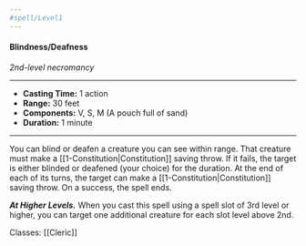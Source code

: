 ```yaml
---
#spell/Level1
---
```

#### Blindness/Deafness
*2nd-level necromancy*
___
- **Casting Time:** 1 action
- **Range:** 30 feet
- **Components:** V, S, M (A pouch full of sand)
- **Duration:** 1 minute
---
You can blind or deafen a creature you can see within range. That creature must make a [[1-Constitution|Constitution]] saving throw. If it fails, the target is either blinded or deafened (your choice) for the duration. At the end of each of its turns, the target can make a [[1-Constitution|Constitution]] saving throw. On a success, the spell ends.

***At Higher Levels.*** When you cast this spell using a spell slot of 3rd level or higher, you can target one additional creature for each slot level above 2nd.

Classes: [[Cleric]]